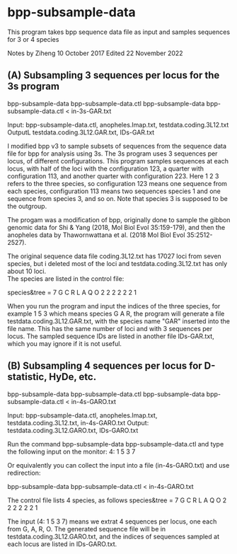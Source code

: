 # bpp-subsample-data
This program takes bpp sequence data file as input and samples sequences for 3 or 4 species

Notes by Ziheng
10 October 2017
Edited 22 November 2022

## (A) Subsampling 3 sequences per locus for the 3s program

   bpp-subsample-data bpp-subsample-data.ctl 
   bpp-subsample-data bpp-subsample-data.ctl < in-3s-GAR.txt

Input:  bpp-subsample-data.ctl, anopheles.Imap.txt, testdata.coding.3L12.txt
OutputL testdata.coding.3L12.GAR.txt, IDs-GAR.txt

I modified bpp v3 to sample subsets of sequences from the sequence data file for bpp 
for analysis using 3s.  The 3s program uses 3 sequences per locus, of different 
configurations.  This program samples sequences at each locus, with half of the
loci with the configuration 123, a quarter with configuration 113, and another
quarter with configuration 223.  Here 1 2 3 refers to the three species, so 
configuration 123 means one sequence from each species, configuration 113 means 
two sequences species 1 and one sequence from species 3, and so on.  Note that 
species 3 is supposed to be the outgroup.  

The progam was a modification of bpp, originally done to sample the gibbon genomic 
data for Shi & Yang (2018, Mol Biol Evol 35:159-179), and then the anopheles data 
by Thawornwattana et al. (2018 Mol Biol Evol 35:2512-2527).

The original sequence data file coding.3L12.txt has 17027 loci from seven species, but 
i deleted most of the loci and testdata.coding.3L12.txt has only about 10 loci.  
The species are listed in the control file: 
 
  species&tree = 7  G  C  R  L  A  Q  O
                    2  2  2  2  2  2  1

When you run the program and input the indices of the three species, for example 
1 5 3 
which means species G A R, the program will generate a file testdata.coding.3L12.GAR.txt, 
with the species name "GAR" inserted into the file name.  This has the same number of loci 
and with 3 sequences per locus.  The sampled sequence IDs are listed in another file 
IDs-GAR.txt, which you may ignore if it is not useful.


## (B) Subsampling 4 sequences per locus for D-statistic, HyDe, etc.

   bpp-subsample-data bpp-subsample-data.ctl 
   bpp-subsample-data bpp-subsample-data.ctl < in-4s-GARO.txt

Input:  bpp-subsample-data.ctl, anopheles.Imap.txt, testdata.coding.3L12.txt, in-4s-GARO.txt
Output: testdata.coding.3L12.GARO.txt, IDs-GARO.txt

Run the command
   bpp-subsample-data bpp-subsample-data.ctl
and type the following input on the monitor:
   4: 1 5 3 7

Or equivalently you can collect the input into a file (in-4s-GARO.txt) and use redirection:

   bpp-subsample-data bpp-subsample-data.ctl < in-4s-GARO.txt

The control file lists 4 species, as follows
  species&tree = 7  G  C  R  L  A  Q  O
                    2  2  2  2  2  2  1

The input (4: 1 5 3 7) means we extrat 4 sequences per locus, one each from G, A, R, O.
The generated sequence file will be in  testdata.coding.3L12.GARO.txt, and the indices
of sequences sampled at each locus are listed in IDs-GARO.txt.
